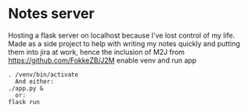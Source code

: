 # Notes server
Hosting a flask server on localhost because I've lost control of my life.  
Made as a side project to help with writing my notes quickly and putting them into jira at work, hence the inclusion of M2J from https://github.com/FokkeZB/J2M
enable venv and run app

    . /venv/bin/activate
      And either:
    ./app.py &
      or:
    flask run 
